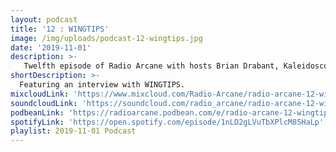 ```yaml
---
layout: podcast
title: '12 : WINGTIPS'
image: /img/uploads/podcast-12-wingtips.jpg
date: '2019-11-01'
description: >-
   Twelfth episode of Radio Arcane with hosts Brian Drabant, Kaleidoscope, Sorrow Vomit and Motuvius Rex : Featuring interview of WINGTIPS before their live performances at Art Sanctuary with Radio Arcane on October 11, 2019 : Recorded and produced at the non-profit Art Sanctuary in Louisville, KY, Radio Arcane is a collective of Dark Music Specialists that host events, live music and dark arts entertainment.
shortDescription: >-
  Featuring an interview with WINGTIPS.
mixcloudLink: 'https://www.mixcloud.com/Radio-Arcane/radio-arcane-12-wingtips'
soundcloudLink: 'https://soundcloud.com/radio_arcane/radio-arcane-12-wingtips'
podbeanLink: 'https://radioarcane.podbean.com/e/radio-arcane-12-wingtips'
spotifyLink: 'https://open.spotify.com/episode/1nLD2gLVuTbXPlcM85HaLp'
playlist: 2019-11-01 Podcast
---
```

